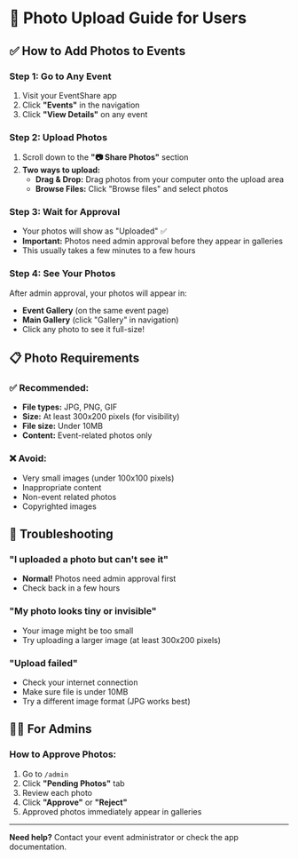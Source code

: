# 📸 Photo Upload Guide for Users

## ✅ How to Add Photos to Events

### Step 1: Go to Any Event
1. Visit your EventShare app
2. Click **"Events"** in the navigation
3. Click **"View Details"** on any event

### Step 2: Upload Photos
1. Scroll down to the **"📷 Share Photos"** section
2. **Two ways to upload:**
   - **Drag & Drop:** Drag photos from your computer onto the upload area
   - **Browse Files:** Click "Browse files" and select photos

### Step 3: Wait for Approval
- Your photos will show as "Uploaded" ✅
- **Important:** Photos need admin approval before they appear in galleries
- This usually takes a few minutes to a few hours

### Step 4: See Your Photos
After admin approval, your photos will appear in:
- **Event Gallery** (on the same event page)
- **Main Gallery** (click "Gallery" in navigation)
- Click any photo to see it full-size!

## 📋 Photo Requirements

### ✅ Recommended:
- **File types:** JPG, PNG, GIF
- **Size:** At least 300x200 pixels (for visibility)
- **File size:** Under 10MB
- **Content:** Event-related photos only

### ❌ Avoid:
- Very small images (under 100x100 pixels)
- Inappropriate content
- Non-event related photos
- Copyrighted images

## 🔧 Troubleshooting

### "I uploaded a photo but can't see it"
- **Normal!** Photos need admin approval first
- Check back in a few hours

### "My photo looks tiny or invisible"
- Your image might be too small
- Try uploading a larger image (at least 300x200 pixels)

### "Upload failed"
- Check your internet connection
- Make sure file is under 10MB
- Try a different image format (JPG works best)

## 👨‍💼 For Admins

### How to Approve Photos:
1. Go to `/admin`
2. Click **"Pending Photos"** tab
3. Review each photo
4. Click **"Approve"** or **"Reject"**
5. Approved photos immediately appear in galleries

---

**Need help?** Contact your event administrator or check the app documentation.
